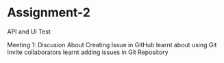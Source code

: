 # Assignment-2
 API and UI Test
 
 Meeting 1: Discusion About Creating Issue in GitHub
 learnt about using Git
 Invite collaborators 
 learnt adding issues in Git Repository
 
 
